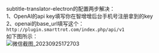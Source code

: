 subtitle-translator-electron的配置两步解决：<br>
1、OpenAI的api key填写你在智增增后台手机号注册拿到的key <br>
2、openai的base_url填写这个：`http://plugin.smarttrot.com/index.php/api/v1` <br>
如下图所示： <br>
![微信截图_20230925172703](https://github.com/xing61/chatgpt-plugin-key/assets/38256442/b5c3043d-d665-4978-a10e-ea3cc318c17e)

